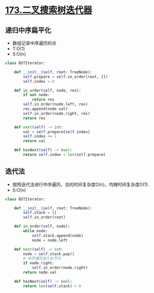 # [173.二叉搜索树迭代器](https://leetcode-cn.com/problems/binary-search-tree-iterator/)
## 递归中序扁平化
+ 数组记录中序遍历的点
+ T:O(1)
+ S:O(n)

``` python
class BSTIterator:

    def __init__(self, root: TreeNode):
        self.prepare = self.in_order(root, [])
        self.index = 0

    def in_order(self, node, res):
        if not node:
            return res
        self.in_order(node.left, res)
        res.append(node.val)
        self.in_order(node.right, res)
        return res

    def next(self) -> int:
        val = self.prepare[self.index]
        self.index += 1
        return val

    def hasNext(self) -> bool:
        return self.index < len(self.prepare)
```
## 迭代法
+ 按照迭代法进行中序遍历，总的时间复杂度O(n)，均摊时间复杂度O(1).
+ S:O(n)

``` python
class BSTIterator:

    def __init__(self, root: TreeNode):
        self.stack = []
        self.in_order(root)

    def in_order(self, node):
        while node:
            self.stack.append(node)
            node = node.left

    def next(self) -> int:
        node = self.stack.pop()
        # 中序遍历加入右节点
        if node.right:
            self.in_order(node.right)
        return node.val

    def hasNext(self) -> bool:
        return len(self.stack) > 0
```